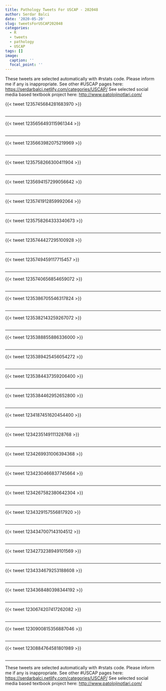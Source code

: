 ```yaml
---
title: Pathology Tweets For USCAP - 202048
author: Serdar Balci
date: '2020-05-20'
slug: tweetsForUSCAP202048
categories:
  - R
  - tweets
  - pathology
  - USCAP
tags: []
image:
  caption: ''
  focal_point: ''
---
```



These tweets are selected automatically with #rstats code. Please inform me if any is inappropriate.
See other #USCAP pages here: https://serdarbalci.netlify.com/categories/USCAP/ 
See selected social media based textbook project here: http://www.patolojinotlari.com/

{{< tweet 1235745684281683970 >}}
<br>
<br>
<hr>
{{< tweet 1235656493115961344 >}}
<br>
<br>
<hr>
{{< tweet 1235663982075219969 >}}
<br>
<br>
<hr>
{{< tweet 1235758266300411904 >}}
<br>
<br>
<hr>
{{< tweet 1235694157299056642 >}}
<br>
<br>
<hr>
{{< tweet 1235741912859992064 >}}
<br>
<br>
<hr>
{{< tweet 1235758264333340673 >}}
<br>
<br>
<hr>
{{< tweet 1235744427295100928 >}}
<br>
<br>
<hr>
{{< tweet 1235749459117715457 >}}
<br>
<br>
<hr>
{{< tweet 1235740656854659072 >}}
<br>
<br>
<hr>
{{< tweet 1235386705546317824 >}}
<br>
<br>
<hr>
{{< tweet 1235382143259267072 >}}
<br>
<br>
<hr>
{{< tweet 1235388855886336000 >}}
<br>
<br>
<hr>
{{< tweet 1235389425456054272 >}}
<br>
<br>
<hr>
{{< tweet 1235384437359206400 >}}
<br>
<br>
<hr>
{{< tweet 1235384462952652800 >}}
<br>
<br>
<hr>
{{< tweet 1234187451620454400 >}}
<br>
<br>
<hr>
{{< tweet 1234235149111328768 >}}
<br>
<br>
<hr>
{{< tweet 1234269931006394368 >}}
<br>
<br>
<hr>
{{< tweet 1234230466837745664 >}}
<br>
<br>
<hr>
{{< tweet 1234267582380642304 >}}
<br>
<br>
<hr>
{{< tweet 1234329157556817920 >}}
<br>
<br>
<hr>
{{< tweet 1234347007143104512 >}}
<br>
<br>
<hr>
{{< tweet 1234273238949101569 >}}
<br>
<br>
<hr>
{{< tweet 1234334679253188608 >}}
<br>
<br>
<hr>
{{< tweet 1234368480398344192 >}}
<br>
<br>
<hr>
{{< tweet 1230674207417262082 >}}
<br>
<br>
<hr>
{{< tweet 1230900815356887046 >}}
<br>
<br>
<hr>
{{< tweet 1230884764581801989 >}}
<br>
<br>
<hr>


These tweets are selected automatically with #rstats code. Please inform me if any is inappropriate.
See other #USCAP pages here: https://serdarbalci.netlify.com/categories/USCAP/ 
See selected social media based textbook project here: http://www.patolojinotlari.com/
